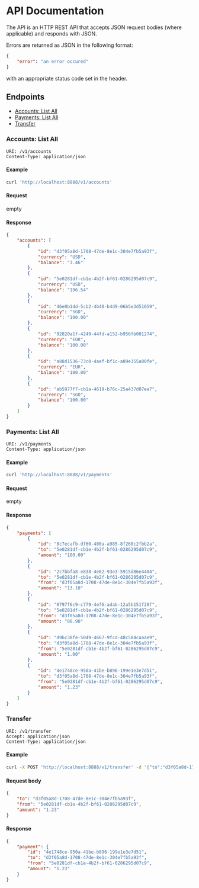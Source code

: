 # API Documentation

The API is an HTTP REST API that accepts JSON request bodies (where applicable) and responds with JSON.

Errors are returned as JSON in the following format:

```json
{
    "error": "an error occured"
}
```

with an appropriate status code set in the header.

## Endpoints

<!-- MarkdownTOC -->

- [Accounts: List All](#accounts-list-all)
- [Payments: List All](#payments-list-all)
- [Transfer](#transfer)

<!-- /MarkdownTOC -->

### Accounts: List All

```
URI: /v1/accounts
Content-Type: application/json
```

#### Example

```sh
curl 'http://localhost:8888/v1/accounts'
```

#### Request

empty

#### Response

```json
{
    "accounts": [
        {
            "id": "d3f05a8d-1708-47de-8e1c-304e7fb5a93f",
            "currency": "USD",
            "balance": "3.46"
        },
        {
            "id": "5e0281df-cb1e-4b2f-bf61-0286295d07c9",
            "currency": "USD",
            "balance": "196.54"
        },
        {
            "id": "46e0b1dd-5cb2-4b40-b4d9-06b5e3d51059",
            "currency": "SGD",
            "balance": "100.00"
        },
        {
            "id": "92820a1f-4249-44fd-a152-b956fb001274",
            "currency": "EUR",
            "balance": "100.00"
        },
        {
            "id": "a88d1536-73c0-4aef-bf1c-a89e355a00fe",
            "currency": "EUR",
            "balance": "100.00"
        },
        {
            "id": "ab5977f7-cb1a-4619-b76c-25a437d07ea7",
            "currency": "SGD",
            "balance": "100.00"
        }
    ]
}
```

### Payments: List All

```
URI: /v1/payments
Content-Type: application/json
```

#### Example

```sh
curl 'http://localhost:8888/v1/payments'
```

#### Request 

empty

#### Response

```json
{
    "payments": [
        {
            "id": "8c7ecafb-df60-400a-a985-8f260c2fbb2a",
            "to": "5e0281df-cb1e-4b2f-bf61-0286295d07c9",
            "amount": "100.00"
        },
        {
            "id": "2c7bbfa8-e838-4e62-93e3-5915d86e4484",
            "to": "5e0281df-cb1e-4b2f-bf61-0286295d07c9",
            "from": "d3f05a8d-1708-47de-8e1c-304e7fb5a93f",
            "amount": "13.10"
        },
        {
            "id": "0797f6c9-c779-4ef6-adab-12a5b151f20f",
            "to": "5e0281df-cb1e-4b2f-bf61-0286295d07c9",
            "from": "d3f05a8d-1708-47de-8e1c-304e7fb5a93f",
            "amount": "86.90"
        },
        {
            "id": "d9bc38fe-5049-4667-9fcd-48c584caaae9",
            "to": "d3f05a8d-1708-47de-8e1c-304e7fb5a93f",
            "from": "5e0281df-cb1e-4b2f-bf61-0286295d07c9",
            "amount": "1.00"
        },
        {
            "id": "4e1748ce-950a-41be-b896-199e1e3e7d51",
            "to": "d3f05a8d-1708-47de-8e1c-304e7fb5a93f",
            "from": "5e0281df-cb1e-4b2f-bf61-0286295d07c9",
            "amount": "1.23"
        }
    ]
}
```

### Transfer

```
URI: /v1/transfer
Accept: application/json
Content-Type: application/json
```

#### Example

```sh
curl -X POST 'http://localhost:8888/v1/transfer' -d '{"to":"d3f05a8d-1708-47de-8e1c-304e7fb5a93f","from":"5e0281df-cb1e-4b2f-bf61-0286295d07c9","amount":"1.23"}'
```

#### Request body

```json
{
    "to": "d3f05a8d-1708-47de-8e1c-304e7fb5a93f",
    "from": "5e0281df-cb1e-4b2f-bf61-0286295d07c9",
    "amount": "1.23"
}
```

#### Response

```json
{
    "payment": {
        "id": "4e1748ce-950a-41be-b896-199e1e3e7d51",
        "to": "d3f05a8d-1708-47de-8e1c-304e7fb5a93f",
        "from": "5e0281df-cb1e-4b2f-bf61-0286295d07c9",
        "amount": "1.23"
    }
}
```
